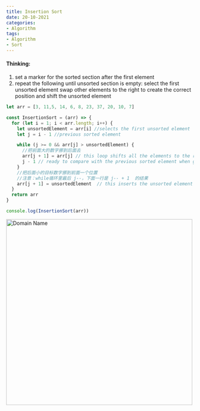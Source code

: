 ```yaml
---
title: Insertion Sort
date: 20-10-2021
categories:
- Algorithm
tags:
- Algorithm
- Sort
---
```


#### Thinking:

1. set a marker for the sorted section after the first element
2. repeat the following until unsorted section is empty:
   select the first unsorted element
   swap other elements to the right to create the correct position and shift the unsorted element
 

```javascript
let arr = [3, 11,5, 14, 6, 8, 23, 37, 20, 10, 7]

const InsertionSort = (arr) => {
  for (let i = 1; i < arr.length; i++) {
    let unsortedElement = arr[i] //selects the first unsorted element
    let j = i - 1 //previous sorted element

    while (j >= 0 && arr[j] > unsortedElement) {
      //把前面大的数字挪到后面去
      arr[j + 1] = arr[j] // this loop shifts all the elements to the right to create the correct position for unsorted element
      j - 1 // ready to compare with the previous sorted element when go to the next while loop
    }
    //把后面小的目标数字挪到前面一个位置
    //注意：while循环里最后 j--，下面一行是 j-- + 1  的结果
    arr[j + 1] = unsortedElement  // this inserts the unsorted element to its correct position
  }
  return arr
}

console.log(InsertionSort(arr))

```

<img src="../../../../../assets/images/insertionSort.jpg" width="500" alt="Domain Name">
